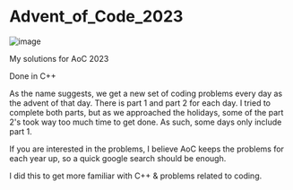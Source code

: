 # Advent_of_Code_2023

![image](https://github.com/kenlies/Advent_of_Code_2023/assets/97135325/4c8fc955-3b93-4f31-978c-74b57c968783)

My solutions for AoC 2023

Done in C++

As the name suggests, we get a new set of coding problems every day as the advent of that day. There is part 1 and part 2 for each day. I tried to complete both parts, but as we approached the holidays, some of the part 2's took way too much time to get done. As such, some days only include part 1. 

If you are interested in the problems, I believe AoC keeps the problems for each year up, so a quick google search should be enough.

I did this to get more familiar with C++ & problems related to coding.
